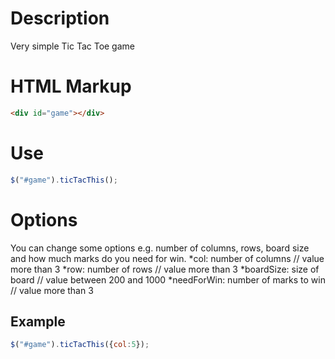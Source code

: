 Description
==
Very simple Tic Tac Toe game

HTML Markup
==
```html
<div id="game"></div>
```

Use
==
```js
$("#game").ticTacThis();
```

Options
==
You can change some options e.g. number of columns, rows, board size and how much marks do you need for win.
*col: number of columns // value more than 3
*row: number of rows // value more than 3
*boardSize: size of board // value between 200 and 1000
*needForWin: number of marks to win // value more than 3

Example
--
```js
$("#game").ticTacThis({col:5});
```